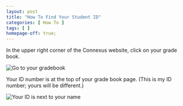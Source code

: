 ```yaml
---
layout: post
title: "How To Find Your Student ID"
categories: [ How To ]
tags: [ ]
homepage-off: true;
---
```

In the upper right corner of the Connexus website, click on your grade book.

![Go to your gradebook]({{site.baseurl}}\assets\images\circle-grade-book.JPG)

Your ID number is at the top of your grade book page. (This is my ID number; yours will be different.)

![Your ID is next to your name]({{site.baseurl}}\assets\images\point-to-id.JPG)